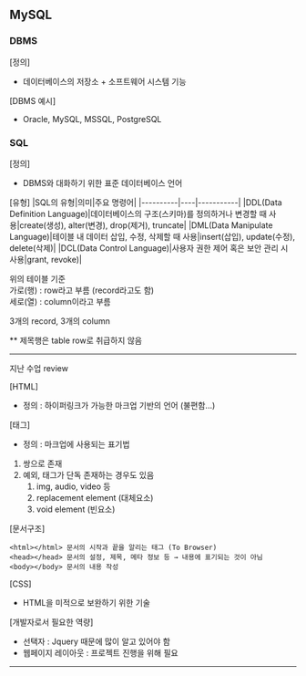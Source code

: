 ## MySQL

### DBMS 
[정의]
- 데이터베이스의 저장소 + 소프트웨어 시스템 기능

[DBMS 예시]
- Oracle, MySQL, MSSQL, PostgreSQL

### SQL
[정의]
- DBMS와 대화하기 위한 표준 데이터베이스 언어

[유형]
|SQL의 유형|의미|주요 명령어|
|----------|----|-----------|
|DDL(Data Definition Language)|데이터베이스의 구조(스키마)를 정의하거나 변경할 때 사용|create(생성), alter(변경), drop(제거), truncate|
|DML(Data Manipulate Language)|테이블 내 데이터 삽입, 수정, 삭제할 때 사용|insert(삽입), update(수정), delete(삭제)|
|DCL(Data Control Language)|사용자 권한 제어 혹은 보안 관리 시 사용|grant, revoke)|

위의 테이블 기준 <br>
가로(행) : row라고 부름 (record라고도 함) <br>
세로(열) : column이라고 부름 <br>

3개의 record, 3개의 column

** 제목행은 table row로 취급하지 않음

---

지난 수업 review

[HTML]
- 정의 : 하이퍼링크가 가능한 마크업 기반의 언어 (불편함...)

[태그]
- 정의 : 마크업에 사용되는 표기법
1) 쌍으로 존재
2) 예외, 태그가 단독 존재하는 경우도 있음
      1. img, audio, video 등
      2. replacement element (대체요소)
      3. void element (빈요소)

[문서구조]
```
<html></html> 문서의 시작과 끝을 알리는 태그 (To Browser)
<head></head> 문서의 설정, 제목, 메타 정보 등 → 내용에 표기되는 것이 아님
<body></body> 문서의 내용 작성
```

[CSS]
- HTML을 미적으로 보완하기 위한 기술

[개발자로서 필요한 역량]
- 선택자 : Jquery 때문에 많이 알고 있어야 함
- 웹페이지 레이아웃 : 프로젝트 진행을 위해 필요

---
